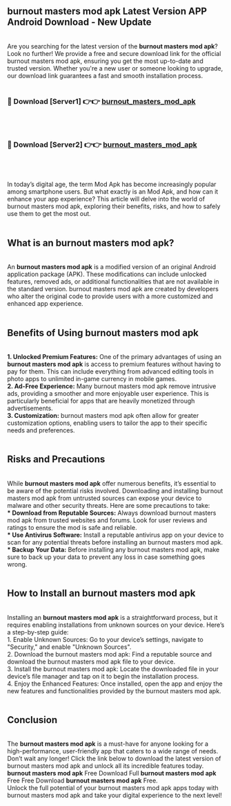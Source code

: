 ## burnout masters mod apk Latest Version APP Android Download - New Update
<br>
Are you searching for the latest version of the <strong>burnout masters mod apk</strong>? Look no further! We provide a free and secure download link for the official burnout masters mod apk, ensuring you get the most up-to-date and trusted version. Whether you're a new user or someone looking to upgrade, our download link guarantees a fast and smooth installation process.
<br>
<br>
<h3>🔴 Download [Server1] 👉👉 <a href="https://modyolo.store/burnout+masters+mod+apk">burnout_masters_mod_apk</a></h3><br>
<br>
<h3>🔴 Download [Server2] 👉👉 <a href="https://modyolo.store/burnout+masters+mod+apk">burnout_masters_mod_apk</a></h3><br>
<br>
<br>
In today’s digital age, the term Mod Apk has become increasingly popular among smartphone users. But what exactly is an Mod Apk, and how can it enhance your app experience? This article will delve into the world of burnout masters mod apk, exploring their benefits, risks, and how to safely use them to get the most out.
<br>
<br>
<h2>What is an burnout masters mod apk?</h2>
<br>
An <strong>burnout masters mod apk</strong> is a modified version of an original Android application package (APK). These modifications can include unlocked features, removed ads, or additional functionalities that are not available in the standard version. burnout masters mod apk are created by developers who alter the original code to provide users with a more customized and enhanced app experience.
<br>
<br>
<h2>Benefits of Using burnout masters mod apk</h2>
<br>
<strong> 1. Unlocked Premium Features:</strong> One of the primary advantages of using an <strong>burnout masters mod apk</strong> is access to premium features without having to pay for them. This can include everything from advanced editing tools in photo apps to unlimited in-game currency in mobile games.
<br>
<strong> 2. Ad-Free Experience:</strong> Many burnout masters mod apk remove intrusive ads, providing a smoother and more enjoyable user experience. This is particularly beneficial for apps that are heavily monetized through advertisements.
<br>
<strong> 3. Customization:</strong> burnout masters mod apk often allow for greater customization options, enabling users to tailor the app to their specific needs and preferences.
<br>
<br>
<h2>Risks and Precautions</h2>
<br>
While <strong>burnout masters mod apk</strong> offer numerous benefits, it’s essential to be aware of the potential risks involved. Downloading and installing burnout masters mod apk from untrusted sources can expose your device to malware and other security threats. Here are some precautions to take:
<br>
<strong> * Download from Reputable Sources:</strong> Always download burnout masters mod apk from trusted websites and forums. Look for user reviews and ratings to ensure the mod is safe and reliable.
<br>
<strong> * Use Antivirus Software:</strong> Install a reputable antivirus app on your device to scan for any potential threats before installing an burnout masters mod apk.
<br>
<strong> * Backup Your Data:</strong> Before installing any burnout masters mod apk, make sure to back up your data to prevent any loss in case something goes wrong.
<br>
<br>
<h2>How to Install an burnout masters mod apk</h2>
<br>
Installing an <strong>burnout masters mod apk</strong> is a straightforward process, but it requires enabling installations from unknown sources on your device. Here’s a step-by-step guide:
<br>
 1. Enable Unknown Sources: Go to your device’s settings, navigate to "Security," and enable "Unknown Sources".
<br>
 2. Download the burnout masters mod apk: Find a reputable source and download the burnout masters mod apk file to your device.
<br>
 3. Install the burnout masters mod apk: Locate the downloaded file in your device’s file manager and tap on it to begin the installation process.
<br>
 4. Enjoy the Enhanced Features: Once installed, open the app and enjoy the new features and functionalities provided by the burnout masters mod apk.
<br>
<br>
<h2><strong>Conclusion</strong></h2>
<br>
The <strong>burnout masters mod apk</strong> is a must-have for anyone looking for a high-performance, user-friendly app that caters to a wide range of needs. Don’t wait any longer! Click the link below to download the latest version of burnout masters mod apk and unlock all its incredible features today.
<br>
<strong>burnout masters mod apk</strong> Free Download Full <strong>burnout masters mod apk</strong> Free Free Download <strong>burnout masters mod apk</strong> Free.
<br>
Unlock the full potential of your burnout masters mod apk apps today with burnout masters mod apk and take your digital experience to the next level!